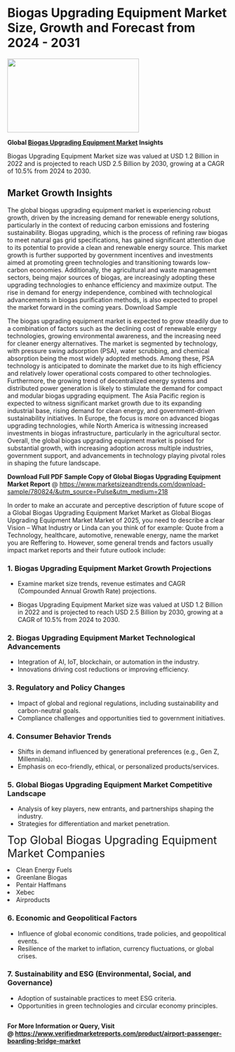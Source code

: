 <H1>Biogas Upgrading Equipment Market Size, Growth and Forecast from 2024 - 2031</H1><img class="aligncenter size-medium wp-image-584254" src="https://thirdeyenews.in/wp-content/uploads/2024/09/Global-Market-Research-300x168.jpeg" alt="" width="300" height="168" /><p><strong>Global&nbsp;<a href="https://www.marketsizeandtrends.com/download-sample/780824/&amp;utm_source=Pulse&amp;utm_medium=218">Biogas Upgrading Equipment Market</a> Insights</strong></p><p>Biogas Upgrading Equipment Market size was valued at USD 1.2 Billion in 2022 and is projected to reach USD 2.5 Billion by 2030, growing at a CAGR of 10.5% from 2024 to 2030.</p><p><h2>Market Growth Insights</h2> <p>The global biogas upgrading equipment market is experiencing robust growth, driven by the increasing demand for renewable energy solutions, particularly in the context of reducing carbon emissions and fostering sustainability. Biogas upgrading, which is the process of refining raw biogas to meet natural gas grid specifications, has gained significant attention due to its potential to provide a clean and renewable energy source. This market growth is further supported by government incentives and investments aimed at promoting green technologies and transitioning towards low-carbon economies. Additionally, the agricultural and waste management sectors, being major sources of biogas, are increasingly adopting these upgrading technologies to enhance efficiency and maximize output. The rise in demand for energy independence, combined with technological advancements in biogas purification methods, is also expected to propel the market forward in the coming years. Download Sample </p> <p>The biogas upgrading equipment market is expected to grow steadily due to a combination of factors such as the declining cost of renewable energy technologies, growing environmental awareness, and the increasing need for cleaner energy alternatives. The market is segmented by technology, with pressure swing adsorption (PSA), water scrubbing, and chemical absorption being the most widely adopted methods. Among these, PSA technology is anticipated to dominate the market due to its high efficiency and relatively lower operational costs compared to other technologies. Furthermore, the growing trend of decentralized energy systems and distributed power generation is likely to stimulate the demand for compact and modular biogas upgrading equipment. The Asia Pacific region is expected to witness significant market growth due to its expanding industrial base, rising demand for clean energy, and government-driven sustainability initiatives. In Europe, the focus is more on advanced biogas upgrading technologies, while North America is witnessing increased investments in biogas infrastructure, particularly in the agricultural sector. Overall, the global biogas upgrading equipment market is poised for substantial growth, with increasing adoption across multiple industries, government support, and advancements in technology playing pivotal roles in shaping the future landscape. </p><p><span class=""><strong>Download Full PDF Sample Copy of Global Biogas Upgrading Equipment Market Report</strong> @ <a href="https://www.marketsizeandtrends.com/download-sample/780824/&amp;utm_source=Pulse&amp;utm_medium=218" target="_blank">https://www.marketsizeandtrends.com/download-sample/780824/&amp;utm_source=Pulse&amp;utm_medium=218</a></span></p><p>In order to make an accurate and perceptive description of future scope of a Global&nbsp;Biogas Upgrading Equipment Market Market as Global&nbsp;Biogas Upgrading Equipment Market Market of 2025, you need to describe a clear Vision &ndash; What Industry or Linda can you think of for example: Quote from a Technology, healthcare, automotive, renewable energy, name the market you are Reffering to. However, some general trends and factors usually impact market reports and their future outlook include:</p><h3>1.&nbsp;<strong>Biogas Upgrading Equipment Market Growth Projections</strong></h3><ul><li>Examine market size trends, revenue estimates and CAGR (Compounded Annual Growth Rate) projections.</li><li><p>Biogas Upgrading Equipment Market size was valued at USD 1.2 Billion in 2022 and is projected to reach USD 2.5 Billion by 2030, growing at a CAGR of 10.5% from 2024 to 2030.</p></li></ul><h3>2.&nbsp;<strong>Biogas Upgrading Equipment Market Technological Advancements</strong></h3><ul><li>Integration of AI, IoT, blockchain, or automation in the industry.</li><li>Innovations driving cost reductions or improving efficiency.</li></ul><h3>3.&nbsp;<strong>Regulatory and Policy Changes</strong></h3><ul><li>Impact of global and regional regulations, including sustainability and carbon-neutral goals.</li><li>Compliance challenges and opportunities tied to government initiatives.</li></ul><h3>4.&nbsp;<strong>Consumer Behavior Trends</strong></h3><ul><li>Shifts in demand influenced by generational preferences (e.g., Gen Z, Millennials).</li><li>Emphasis on eco-friendly, ethical, or personalized products/services.</li></ul><h3>5.&nbsp;<strong>Global Biogas Upgrading Equipment Market Competitive Landscape</strong></h3><ul><li>Analysis of key players, new entrants, and partnerships shaping the industry.</li><li>Strategies for differentiation and market penetration.</li></ul><p data-pm-slice="1 1 []"><span style="color: inherit; font-family: inherit; font-size: 25px;">Top Global Biogas Upgrading Equipment Market Companies</span></p><div class="" data-test-id=""><p><li>Clean Energy Fuels</li><li> Greenlane Biogas</li><li> Pentair Haffmans</li><li> Xebec</li><li> Airproducts</li></p></div><h3>6.&nbsp;<strong>Economic and Geopolitical Factors</strong></h3><ul><li>Influence of global economic conditions, trade policies, and geopolitical events.</li><li>Resilience of the market to inflation, currency fluctuations, or global crises.</li></ul><h3>7.&nbsp;<strong>Sustainability and ESG (Environmental, Social, and Governance)</strong></h3><ul><li>Adoption of sustainable practices to meet ESG criteria.</li><li>Opportunities in green technologies and circular economy principles.</li></ul><h2><strong style="font-size: 14px;">For More Information or Query, Visit @&nbsp;</strong><a style="background-color: #ffffff; font-size: 14px;" href="https://www.marketsizeandtrends.com/report/biogas-upgrading-equipment-market/" target="_blank">https://www.verifiedmarketreports.com/product/airport-passenger-boarding-bridge-market</a></h2>
